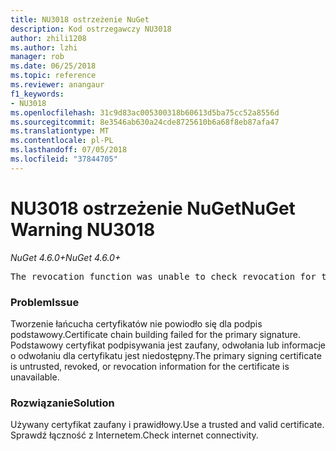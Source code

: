 ```yaml
---
title: NU3018 ostrzeżenie NuGet
description: Kod ostrzegawczy NU3018
author: zhili1208
ms.author: lzhi
manager: rob
ms.date: 06/25/2018
ms.topic: reference
ms.reviewer: anangaur
f1_keywords:
- NU3018
ms.openlocfilehash: 31c9d83ac005300318b60613d5ba75cc52a8556d
ms.sourcegitcommit: 8e3546ab630a24cde8725610b6a68f8eb87afa47
ms.translationtype: MT
ms.contentlocale: pl-PL
ms.lasthandoff: 07/05/2018
ms.locfileid: "37844705"
---
```

# <a name="nuget-warning-nu3018"></a><span data-ttu-id="7926a-103">NU3018 ostrzeżenie NuGet</span><span class="sxs-lookup"><span data-stu-id="7926a-103">NuGet Warning NU3018</span></span>

<span data-ttu-id="7926a-104">*NuGet 4.6.0+*</span><span class="sxs-lookup"><span data-stu-id="7926a-104">*NuGet 4.6.0+*</span></span>

<pre>The revocation function was unable to check revocation for the certificate.</pre>

### <a name="issue"></a><span data-ttu-id="7926a-105">Problem</span><span class="sxs-lookup"><span data-stu-id="7926a-105">Issue</span></span>
<span data-ttu-id="7926a-106">Tworzenie łańcucha certyfikatów nie powiodło się dla podpis podstawowy.</span><span class="sxs-lookup"><span data-stu-id="7926a-106">Certificate chain building failed for the primary signature.</span></span> <span data-ttu-id="7926a-107">Podstawowy certyfikat podpisywania jest zaufany, odwołania lub informacje o odwołaniu dla certyfikatu jest niedostępny.</span><span class="sxs-lookup"><span data-stu-id="7926a-107">The primary signing certificate is untrusted, revoked, or revocation information for the certificate is unavailable.</span></span>

### <a name="solution"></a><span data-ttu-id="7926a-108">Rozwiązanie</span><span class="sxs-lookup"><span data-stu-id="7926a-108">Solution</span></span>
<span data-ttu-id="7926a-109">Używany certyfikat zaufany i prawidłowy.</span><span class="sxs-lookup"><span data-stu-id="7926a-109">Use a trusted and valid certificate.</span></span> <span data-ttu-id="7926a-110">Sprawdź łączność z Internetem.</span><span class="sxs-lookup"><span data-stu-id="7926a-110">Check internet connectivity.</span></span>